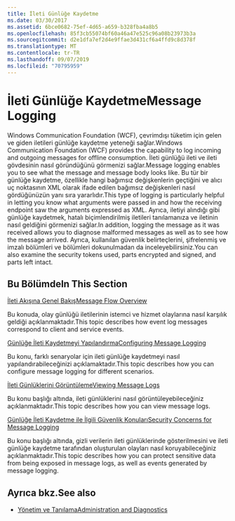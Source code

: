 ```yaml
---
title: İleti Günlüğe Kaydetme
ms.date: 03/30/2017
ms.assetid: 6bce0682-75ef-4d65-a659-b328fba4a8b5
ms.openlocfilehash: 85f3cb55074bf60a46a47e525c96a08b23973b3a
ms.sourcegitcommit: d2e1dfa7ef2d4e9ffae3d431cf6a4ffd9c8d378f
ms.translationtype: MT
ms.contentlocale: tr-TR
ms.lasthandoff: 09/07/2019
ms.locfileid: "70795959"
---
```

# <a name="message-logging"></a><span data-ttu-id="2a72f-102">İleti Günlüğe Kaydetme</span><span class="sxs-lookup"><span data-stu-id="2a72f-102">Message Logging</span></span>
<span data-ttu-id="2a72f-103">Windows Communication Foundation (WCF), çevrimdışı tüketim için gelen ve giden iletileri günlüğe kaydetme yeteneği sağlar.</span><span class="sxs-lookup"><span data-stu-id="2a72f-103">Windows Communication Foundation (WCF) provides the capability to log incoming and outgoing messages for offline consumption.</span></span> <span data-ttu-id="2a72f-104">İleti günlüğü ileti ve ileti gövdesinin nasıl göründüğünü görmenizi sağlar.</span><span class="sxs-lookup"><span data-stu-id="2a72f-104">Message logging enables you to see what the message and message body looks like.</span></span> <span data-ttu-id="2a72f-105">Bu tür bir günlüğe kaydetme, özellikle hangi bağımsız değişkenlerin geçtiğini ve alıcı uç noktasının XML olarak ifade edilen bağımsız değişkenleri nasıl gördüğünüzün yanı sıra yararlıdır.</span><span class="sxs-lookup"><span data-stu-id="2a72f-105">This type of logging is particularly helpful in letting you know what arguments were passed in and how the receiving endpoint saw the arguments expressed as XML.</span></span> <span data-ttu-id="2a72f-106">Ayrıca, iletiyi alındığı gibi günlüğe kaydetmek, hatalı biçimlendirilmiş iletileri tanılamanıza ve iletinin nasıl geldiğini görmenizi sağlar.</span><span class="sxs-lookup"><span data-stu-id="2a72f-106">In addition, logging the message as it was received allows you to diagnose malformed messages as well as to see how the message arrived.</span></span> <span data-ttu-id="2a72f-107">Ayrıca, kullanılan güvenlik belirteçlerini, şifrelenmiş ve imzalı bölümleri ve bölümleri dokunulmadan da inceleyebilirsiniz.</span><span class="sxs-lookup"><span data-stu-id="2a72f-107">You can also examine the security tokens used, parts encrypted and signed, and parts left intact.</span></span>  
  
## <a name="in-this-section"></a><span data-ttu-id="2a72f-108">Bu Bölümde</span><span class="sxs-lookup"><span data-stu-id="2a72f-108">In This Section</span></span>  
 [<span data-ttu-id="2a72f-109">İleti Akışına Genel Bakış</span><span class="sxs-lookup"><span data-stu-id="2a72f-109">Message Flow Overview</span></span>](message-flow-overview.md)  
  
 <span data-ttu-id="2a72f-110">Bu konuda, olay günlüğü iletilerinin istemci ve hizmet olaylarına nasıl karşılık geldiği açıklanmaktadır.</span><span class="sxs-lookup"><span data-stu-id="2a72f-110">This topic describes how event log messages correspond to client and service events.</span></span>  
  
 [<span data-ttu-id="2a72f-111">Günlüğe İleti Kaydetmeyi Yapılandırma</span><span class="sxs-lookup"><span data-stu-id="2a72f-111">Configuring Message Logging</span></span>](configuring-message-logging.md)  
  
 <span data-ttu-id="2a72f-112">Bu konu, farklı senaryolar için ileti günlüğe kaydetmeyi nasıl yapılandırabileceğinizi açıklamaktadır.</span><span class="sxs-lookup"><span data-stu-id="2a72f-112">This topic describes how you can configure message logging for different scenarios.</span></span>  
  
 [<span data-ttu-id="2a72f-113">İleti Günlüklerini Görüntüleme</span><span class="sxs-lookup"><span data-stu-id="2a72f-113">Viewing Message Logs</span></span>](viewing-message-logs.md)  
  
 <span data-ttu-id="2a72f-114">Bu konu başlığı altında, ileti günlüklerini nasıl görüntüleyebileceğiniz açıklanmaktadır.</span><span class="sxs-lookup"><span data-stu-id="2a72f-114">This topic describes how you can view message logs.</span></span>  
  
 [<span data-ttu-id="2a72f-115">Günlüğe İleti Kaydetme ile İlgili Güvenlik Konuları</span><span class="sxs-lookup"><span data-stu-id="2a72f-115">Security Concerns for Message Logging</span></span>](security-concerns-for-message-logging.md)  
  
 <span data-ttu-id="2a72f-116">Bu konu başlığı altında, gizli verilerin ileti günlüklerinde gösterilmesini ve ileti günlüğe kaydetme tarafından oluşturulan olayları nasıl koruyabileceğiniz açıklanmaktadır.</span><span class="sxs-lookup"><span data-stu-id="2a72f-116">This topic describes how you can protect sensitive data from being exposed in message logs, as well as events generated by message logging.</span></span>  
  
## <a name="see-also"></a><span data-ttu-id="2a72f-117">Ayrıca bkz.</span><span class="sxs-lookup"><span data-stu-id="2a72f-117">See also</span></span>

- [<span data-ttu-id="2a72f-118">Yönetim ve Tanılama</span><span class="sxs-lookup"><span data-stu-id="2a72f-118">Administration and Diagnostics</span></span>](index.md)
